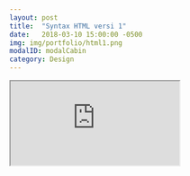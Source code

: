 ```yaml
---
layout: post
title:  "Syntax HTML versi 1"
date:   2018-03-10 15:00:00 -0500
img: img/portfolio/html1.png
modalID: modalCabin
category: Design
---
```


<iframe src="https://docs.google.com/viewerng/viewer?url=https://raw.githubusercontent.com/degoes-consulting/lambdaconf-2015/master/speakers/jdegoes/intro-purescript/presentation.pdf&embedded=true" width:100%; height:100%; border:none; margin:0; padding:0;>
</iframe>

[flat-icons-link]: https://sellfy.com/p/8Q9P/jV3VZ/
